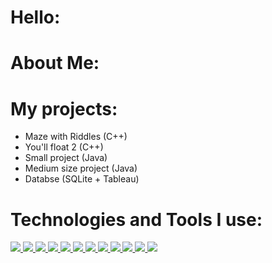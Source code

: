 # Hello:

# About Me:

# My projects:
- Maze with Riddles (C++)
- You'll float 2 (C++)
- Small project (Java)
- Medium size project (Java)
- Databse (SQLite + Tableau)

# Technologies and Tools I use:
<p align="left">
  <a href="https://www.cplusplus.com/" target="_blank"> <img src="https://img.shields.io/badge/C++-00599C?style=flat&logo=c%2B%2B&logoColor=white"/> </a>
  <a href="https://en.wikipedia.org/wiki/C_(programming_language)" target="_blank"> <img src="https://img.shields.io/badge/C-00599C?style=flat&logo=c&logoColor=white"/> </a>
  <a href="https://www.java.com" target="_blank"> <img src="https://img.shields.io/badge/Java-007396?style=flat&logo=java&logoColor=white"/> </a>
  <a href="https://www.python.org" target="_blank"> <img src="https://img.shields.io/badge/Python-3776AB?style=flat&logo=python&logoColor=white"/> </a>
  <a href="https://www.mysql.com/" target="_blank"> <img src="https://img.shields.io/badge/SQL-4479A1?style=flat&logo=mysql&logoColor=white"/> </a>
  <a href="https://www.javascript.com/" target="_blank"> <img src="https://img.shields.io/badge/JavaScript-F7DF1E?style=flat&logo=javascript&logoColor=black"/> </a>
  <a href="https://git-scm.com/" target="_blank"> <img src="https://img.shields.io/badge/Git-F05032?style=flat&logo=git&logoColor=white"/> </a>
  <a href="https://www.markdownguide.org/" target="_blank"> <img src="https://img.shields.io/badge/Markdown-000000?style=flat&logo=markdown&logoColor=white"/> </a>
  <a href="https://www.uml.org/" target="_blank"> <img src="https://img.shields.io/badge/UML-ffffff?style=flat&logoColor=black"/> </a>
  <a href="https://ontouml.org/" target="_blank"> <img src="https://img.shields.io/badge/OntoUML-7952B3?style=flat&logoColor=white"/> </a>
  <a href="https://pub.archimate.nl/" target="_blank"> <img src="https://img.shields.io/badge/ArchiMate-003366?style=flat&logoColor=white"/> </a>
  <a href="https://sparxsystems.com/" target="_blank"> <img src="https://img.shields.io/badge/Enterprise%20Architect-003B75?style=flat&logoColor=white"/> </a>
</p>
